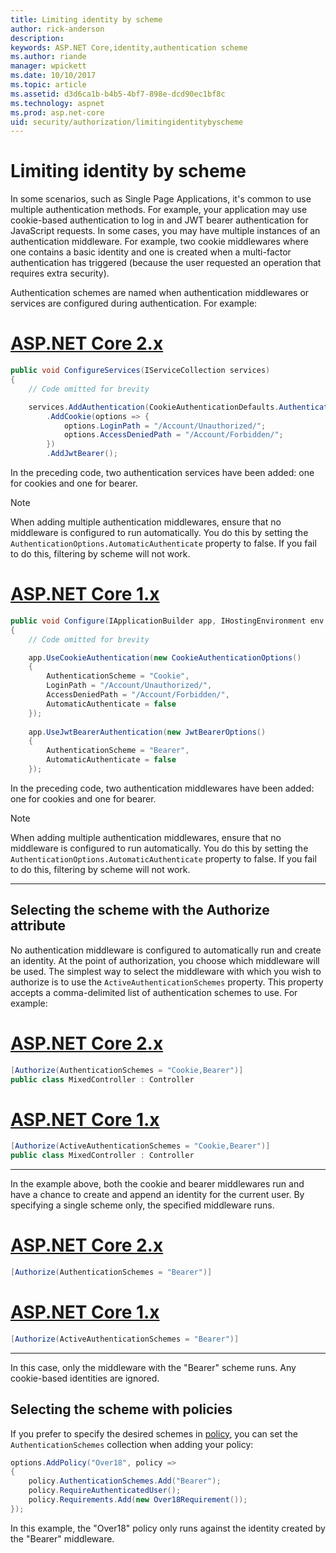 ```yaml
---
title: Limiting identity by scheme
author: rick-anderson
description: 
keywords: ASP.NET Core,identity,authentication scheme
ms.author: riande
manager: wpickett
ms.date: 10/10/2017
ms.topic: article
ms.assetid: d3d6ca1b-b4b5-4bf7-898e-dcd90ec1bf8c
ms.technology: aspnet
ms.prod: asp.net-core
uid: security/authorization/limitingidentitybyscheme
---
```

# Limiting identity by scheme

In some scenarios, such as Single Page Applications, it's common to use multiple authentication methods. For example, your application may use cookie-based authentication to log in and JWT bearer authentication for JavaScript requests. In some cases, you may have multiple instances of an authentication middleware. For example, two cookie middlewares where one contains a basic identity and one is created when a multi-factor authentication has triggered (because the user requested an operation that requires extra security).

Authentication schemes are named when authentication middlewares or services are configured during authentication. For example:

# [ASP.NET Core 2.x](#tab/aspnetcore2x)

```csharp
public void ConfigureServices(IServiceCollection services)
{
    // Code omitted for brevity

    services.AddAuthentication(CookieAuthenticationDefaults.AuthenticationScheme)
        .AddCookie(options => {
            options.LoginPath = "/Account/Unauthorized/";
            options.AccessDeniedPath = "/Account/Forbidden/";
        })
        .AddJwtBearer();
```

In the preceding code, two authentication services have been added: one for cookies and one for bearer.

>[!NOTE]
>When adding multiple authentication middlewares, ensure that no middleware is configured to run automatically. You do this by setting the `AuthenticationOptions.AutomaticAuthenticate` property to false. If you fail to do this, filtering by scheme will not work.

# [ASP.NET Core 1.x](#tab/aspnetcore1x)

```csharp
public void Configure(IApplicationBuilder app, IHostingEnvironment env, ILoggerFactory loggerFactory)
{
    // Code omitted for brevity

    app.UseCookieAuthentication(new CookieAuthenticationOptions()
    {
        AuthenticationScheme = "Cookie",
        LoginPath = "/Account/Unauthorized/",
        AccessDeniedPath = "/Account/Forbidden/",
        AutomaticAuthenticate = false
    });
    
    app.UseJwtBearerAuthentication(new JwtBearerOptions()
    {
        AuthenticationScheme = "Bearer",
        AutomaticAuthenticate = false
    });
```

In the preceding code, two authentication middlewares have been added: one for cookies and one for bearer.

>[!NOTE]
>When adding multiple authentication middlewares, ensure that no middleware is configured to run automatically. You do this by setting the `AuthenticationOptions.AutomaticAuthenticate` property to false. If you fail to do this, filtering by scheme will not work.

---

## Selecting the scheme with the Authorize attribute

No authentication middleware is configured to automatically run and create an identity. At the point of authorization, you choose which middleware will be used. The simplest way to select the middleware with which you wish to authorize is to use the `ActiveAuthenticationSchemes` property. This property accepts a comma-delimited list of authentication schemes to use. For example:

# [ASP.NET Core 2.x](#tab/aspnetcore2x)

```csharp
[Authorize(AuthenticationSchemes = "Cookie,Bearer")]
public class MixedController : Controller
```

# [ASP.NET Core 1.x](#tab/aspnetcore1x)

```csharp
[Authorize(ActiveAuthenticationSchemes = "Cookie,Bearer")]
public class MixedController : Controller
```

---

In the example above, both the cookie and bearer middlewares run and have a chance to create and append an identity for the current user. By specifying a single scheme only, the specified middleware runs.

# [ASP.NET Core 2.x](#tab/aspnetcore2x)

```csharp
[Authorize(AuthenticationSchemes = "Bearer")]
```

# [ASP.NET Core 1.x](#tab/aspnetcore1x)

```csharp
[Authorize(ActiveAuthenticationSchemes = "Bearer")]
```

---

In this case, only the middleware with the "Bearer" scheme runs. Any cookie-based identities are ignored.

## Selecting the scheme with policies

If you prefer to specify the desired schemes in [policy](policies.md#security-authorization-policies-based), you can set the `AuthenticationSchemes` collection when adding your policy:

```csharp
options.AddPolicy("Over18", policy =>
{
    policy.AuthenticationSchemes.Add("Bearer");
    policy.RequireAuthenticatedUser();
    policy.Requirements.Add(new Over18Requirement());
});
```

In this example, the "Over18" policy only runs against the identity created by the "Bearer" middleware.
